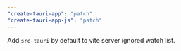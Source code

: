 ```yaml
---
"create-tauri-app": "patch"
"create-tauri-app-js": "patch"
---
```


Add `src-tauri` by default to vite server ignored watch list.

